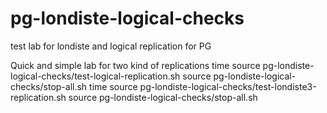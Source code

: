 # pg-londiste-logical-checks
test lab for londiste and logical replication for PG

Quick and simple lab for two kind of replications
     time source pg-londiste-logical-checks/test-logical-replication.sh
     source pg-londiste-logical-checks/stop-all.sh
     time source pg-londiste-logical-checks/test-londiste3-replication.sh
     source pg-londiste-logical-checks/stop-all.sh
